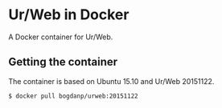 # Ur/Web in Docker

A Docker container for Ur/Web.

## Getting the container

The container is based on Ubuntu 15.10 and Ur/Web 20151122.

```sh
$ docker pull bogdanp/urweb:20151122
```
